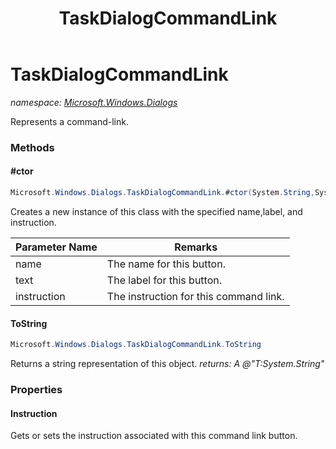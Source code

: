 ﻿---
title: TaskDialogCommandLink
---

# TaskDialogCommandLink
_namespace: [Microsoft.Windows.Dialogs](N-Microsoft.Windows.Dialogs.html)_

Represents a command-link.

### Methods

#### #ctor
```csharp
Microsoft.Windows.Dialogs.TaskDialogCommandLink.#ctor(System.String,System.String,System.String)
```
Creates a new instance of this class with the specified name,label, and instruction.

|Parameter Name|Remarks|
|--------------|-------|
|name|The name for this button.|
|text|The label for this button.|
|instruction|The instruction for this command link.|


#### ToString
```csharp
Microsoft.Windows.Dialogs.TaskDialogCommandLink.ToString
```
Returns a string representation of this object.
_returns: A @"T:System.String"_



### Properties

#### Instruction
Gets or sets the instruction associated with this command link button.

